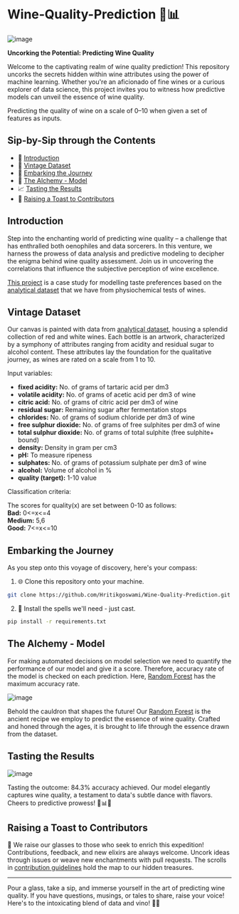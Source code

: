 # Wine-Quality-Prediction 🍷📊 

![image](https://user-images.githubusercontent.com/68503114/132919974-ecbeac72-ec16-402e-ba43-148049573917.png)

**Uncorking the Potential: Predicting Wine Quality**

Welcome to the captivating realm of wine quality prediction! This repository uncorks the secrets hidden within wine attributes using the power of machine learning. Whether you're an aficionado of fine wines or a curious explorer of data science, this project invites you to witness how predictive models can unveil the essence of wine quality.

Predicting the quality of wine on a scale of 0–10 when given a set of features as inputs.

## Sip-by-Sip through the Contents

- 🍇 [Introduction](#introduction)
- 🍷 [Vintage Dataset](#dataset)
- 🚀 [Embarking the Journey](#getting-started)
- 🧪 [The Alchemy - Model](#model)
- 📈 [Tasting the Results](#evaluation)
- 🍻 [Raising a Toast to Contributors](#contributing)

## Introduction

Step into the enchanting world of predicting wine quality – a challenge that has enthralled both oenophiles and data sorcerers. In this venture, we harness the prowess of data analysis and predictive modeling to decipher the enigma behind wine quality assessment. Join us in uncovering the correlations that influence the subjective perception of wine excellence.

[This project](https://github.com/Hritikgoswami/Wine-Quality-Prediction) is a case study for modelling taste preferences based on the [analytical dataset](https://github.com/Hritikgoswami/Wine-Quality-Prediction/blob/main/Wine-Quality-Dataset.csv) that we have from physiochemical tests of wines.

## Vintage Dataset

Our canvas is painted with data from [analytical dataset](https://github.com/Hritikgoswami/Wine-Quality-Prediction/blob/main/Wine-Quality-Dataset.csv), housing a splendid collection of red and white wines. Each bottle is an artwork, characterized by a symphony of attributes ranging from acidity and residual sugar to alcohol content. These attributes lay the foundation for the qualitative journey, as wines are rated on a scale from 1 to 10.

Input variables:  

- **fixed acidity:** No. of grams of tartaric acid per dm3
- **volatile acidity:**  No. of grams of acetic acid per dm3 of wine
- **citric acid:** No. of grams of citric acid per dm3 of wine
- **residual sugar:** Remaining sugar after fermentation stops
- **chlorides:** No. of grams of sodium chloride per dm3 of wine
- **free sulphur dioxide:** No. of grams of free sulphites per dm3 of wine
- **total sulphur dioxide:** No. of grams of total sulphite (free sulphite+ bound)
- **density:** Density in gram per cm3 
- **pH:** To measure ripeness 
- **sulphates:** No. of grams of potassium sulphate per dm3 of wine
- **alcohol:** Volume of alcohol in %
- **quality (target):** 1-10 value


Classification criteria:

The scores for quality(x) are set between 0-10 as follows:  
**Bad:** 0<=x<=4   
**Medium:** 5,6  
**Good:** 7<=x<=10 

## Embarking the Journey

As you step onto this voyage of discovery, here's your compass:

1. 🌐 Clone this repository onto your machine.

   
```bash
git clone https://github.com/Hritikgoswami/Wine-Quality-Prediction.git
```

2. 🧩 Install the spells we'll need - just cast.

```bash
pip install -r requirements.txt
```

## The Alchemy - Model

For making automated decisions on model selection we need to quantify the performance of our model and give it a score. Therefore, accuracy rate of the model is checked on each prediction. Here, [Random Forest](https://www.ibm.com/topics/random-forest#:~:text=Random%20forest%20is%20a%20commonly,both%20classification%20and%20regression%20problems.) has the maximum accuracy rate.

![image](https://github.com/Hritikgoswami/Wine-Quality-Prediction/assets/84679973/f08515c7-58c7-4b25-bdcf-6ba08ac40edc)

Behold the cauldron that shapes the future! Our [Random Forest](https://www.ibm.com/topics/random-forest#:~:text=Random%20forest%20is%20a%20commonly,both%20classification%20and%20regression%20problems.) is the ancient recipe we employ to predict the essence of wine quality. Crafted and honed through the ages, it is brought to life through the essence drawn from the dataset.


## Tasting the Results


![image](https://github.com/Hritikgoswami/Wine-Quality-Prediction/assets/84679973/0cd6dd84-4611-4d9d-b186-69e15abf020c)

Tasting the outcome: 84.3% accuracy achieved. Our model elegantly captures wine quality, a testament to data's subtle dance with flavors. Cheers to predictive prowess! 🍷📊🎉

## Raising a Toast to Contributors

🎉 We raise our glasses to those who seek to enrich this expedition! Contributions, feedback, and new elixirs are always welcome. Uncork ideas through issues or weave new enchantments with pull requests. The scrolls in [contribution guidelines](CONTRIBUTING.md) hold the map to our hidden treasures.

---

Pour a glass, take a sip, and immerse yourself in the art of predicting wine quality. If you have questions, musings, or tales to share, raise your voice! Here's to the intoxicating blend of data and vino! 🥂🍾


